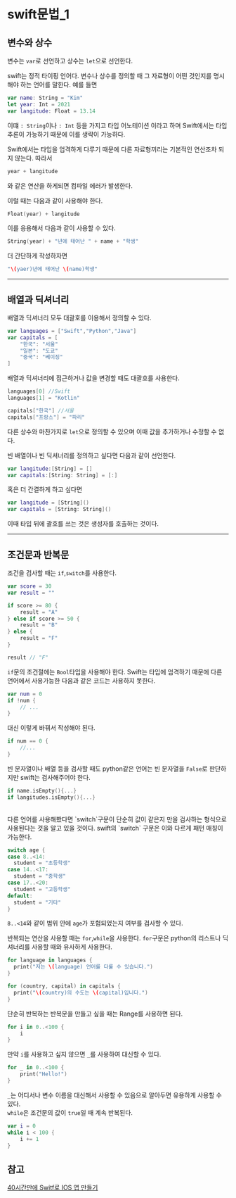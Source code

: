 # swift문법_1

## 변수와 상수
변수는 `var`로 선언하고 상수는 `let`으로 선언한다.

swift는 정적 타이핑 언어다. 변수나 상수를 정의할 때 그 자료형이 어떤 것인지를 명시해야 하는 언어를 말한다.
예를 들면 

```swift
var name: String = "Kim"
let year: Int = 2021
var langitude: Float = 13.14
```

이떄 `: String`이나 `: Int` 등을 가지고 타입 어노테이션 이라고 하며 Swift에서는 타입 추론이 가능하기 때문에 이를 생략이 가능하다.

Swift에서는 타입을 업격하게 다루기 때문에 다른 자료형끼리는 기본적인 연산조차 되지 않는다. 따라서
```swift
year + langitude
```
와 같은 연산을 하게되면 컴파일 에러가 발생한다.

이럴 때는 다음과 같이 사용해야 한다.
```swift
Float(year) + langitude
```
이를 응용해서 다음과 같이 사용할 수 있다.
```swift
String(year) + "년에 태어난 " + name + "학생"
```
더 간단하게 작성하자면 
```swift
"\(yaer)년에 태어난 \(name)학생"
```

***
## 배열과 딕셔너리

배열과 딕셔너리 모두 대괄호를 이용해서 정의할 수 있다.
```swift
var languages = ["Swift","Python","Java"]
var capitals = [
    "한국": "서울"
    "일본": "도쿄"
    "중국": "베이징"
]
```

배열과 딕셔너리에 접근하거나 값을 변경할 때도 대괄호를 사용한다.
```Swift
languages[0] //Swift
languages[1] = "Kotlin"

capitals["한국"] //서울
capitals["프랑스"] = "파리"
```

다른 상수와 마찬가지로 `let`으로 정의할 수 있으며 이때 값을 추가하거나 수정할 수 없다.

빈 배열이나 빈 딕셔너리를 정의하고 싶다면 다음과 같이 선언한다.
```swift
var langitude:[String] = []
var capitals:[String: String] = [:]
```
혹은 더 간결하게 하고 싶다면
```Swift
var langitude = [String]()
var capitals = [String: String]()
```
이때 타입 뒤에 괄호를 쓰는 것은 생성자를 호출하는 것이다.
***
## 조건문과 반복문

조건을 검사할 때는 `if`,`switch`를 사용한다.
```swift
var score = 30
var result = ""

if score >= 80 {
    result = "A"
} else if score >= 50 {
    result = "B"
} else {
    result = "F"
}

result // "F"
```
`if`문의 조건절에는 `Bool`타입을 사용해야 한다. Swift는 타입에 엄격하기 때문에 다른 언어에서 사용가능한 다음과 같은 코드는 사용하지 못한다.
``` swift
var num = 0
if !num {
    // ...
}
```
대신 이렇게 바꿔서 작성해야 된다.
```swift
if num == 0 {
    //...
}
```
빈 문자열이나 배열 등을 검사할 때도 python같은 언어는 빈 문자열을 `False`로 판단하지만 swift는 검사해주어야 한다.
```swift
if name.isEmpty(){...}
if langitudes.isEmpty(){...}
```
</br>
다른 언어를 사용해봤다면 `switch`구문이 단순히 값이 같은지 만을 검사하는 형식으로 사용된다는 것을 알고 있을 것이다. swift의 `switch` 구문은 이와 다르게 패턴 매칭이 가능한다.

```swift
switch age {
case 8..<14:
  student = "초등학생"
case 14..<17:
  student = "중학생"
case 17..<20:
  student = "고등학생"
default:
  student = "기타"
}
```

`8..<14`와 같이 범위 안에 `age`가 포험되었는지 여부를 검사할 수 있다.
</br>

반복되는 연산을 사용할 때는 `for`,`while`을 사용한다. `for`구문은 python의 리스트나 딕셔너리를 사용할 때와 유사하게 사용한다.
```swift
for language in languages {
  print("저는 \(language) 언어를 다룰 수 있습니다.")
}

for (country, capital) in capitals {
  print("\(country)의 수도는 \(capital)입니다.")
}
```
단순히 반복하는 반복문을 만들고 싶을 때는 Range를 사용하면 된다.
```swift
for i in 0..<100 {
    i
}
```
만약 `i`를 사용하고 싶지 않으면 `_`를 사용하여 대신할 수 있다.
```swift
for _ in 0..<100 {
    print("Hello!")
}
```
`_`는 어디서나 변수 이름을 대신해서 사용할 수 있음으로 알아두면 유용하게 사용할 수 있다.  
`while`은 조건문의 값이 `true`일 때 계속 반복된다.
```swift
var i = 0
while i < 100 {
    i += 1
} 
```

## 참고
[40시간만에 Switf로 IOS 앱 만들기](https://devxoul.gitbooks.io/ios-with-swift-in-40-hours/content/Chapter-2/control-flow.html)
